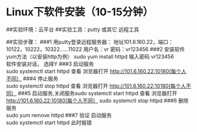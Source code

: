 # Linux下软件安装（10-15分钟）
##实验环境：云平台
##实验工具：putty  或其它 远程工具


##实验步骤：
###1 用putty登录远程服务器： 地址101.6.160.22，端口：10122，10222，10322......11022
  用户名：vr    密码：vr123456
###2 安装软件yum方法（以安装http为例）
  sudo yum install httpd
 输入密码 vr123456  
软件安装对话， 选择Y
###3 启动服务  
 sudo systemctl start httpd
  查看  浏览器打开  http://101.6.160.22:10180(每个人不同）
###4 停止服务   
 sudo systemctl stop httpd
  查看  浏览器打开  http://101.6.160.22:10180(每个人不同）
###5 启动服务,关闭服务sudo systemctl start httpd
查看  浏览器打开  http://101.6.160.22:10180(每个人不同）
 sudo systemctl stop httpd
###6 删除服务  
 sudo yum remove httpd
###7 验证  启动服务  
 sudo systemctl start httpd  此时报错
